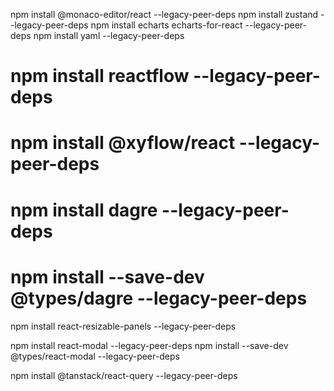 npm install @monaco-editor/react --legacy-peer-deps
npm install zustand --legacy-peer-deps
npm install echarts echarts-for-react --legacy-peer-deps
npm install yaml --legacy-peer-deps



# npm install reactflow --legacy-peer-deps
# npm install @xyflow/react --legacy-peer-deps
# npm install dagre --legacy-peer-deps
# npm install --save-dev @types/dagre --legacy-peer-deps


npm install react-resizable-panels --legacy-peer-deps

npm install react-modal --legacy-peer-deps
npm install --save-dev @types/react-modal --legacy-peer-deps

npm install @tanstack/react-query --legacy-peer-deps